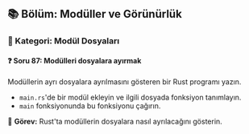 ## 📚 Bölüm: Modüller ve Görünürlük  
### 🔹 Kategori: Modül Dosyaları  
#### ❓ Soru 87: Modülleri dosyalara ayırmak

Modüllerin ayrı dosyalara ayrılmasını gösteren bir Rust programı yazın.

- `main.rs`'de bir modül ekleyin ve ilgili dosyada fonksiyon tanımlayın.
- `main` fonksiyonunda bu fonksiyonu çağırın.

🔧 **Görev:** Rust'ta modüllerin dosyalara nasıl ayrılacağını gösterin.
